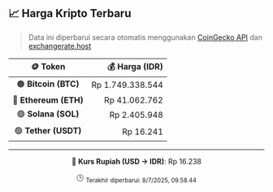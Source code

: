 

<!-- HARGA_KRIPTO -->
## 📈 Harga Kripto Terbaru

> Data ini diperbarui secara otomatis menggunakan [CoinGecko API](https://www.coingecko.com/) dan [exchangerate.host](https://exchangerate.host/)

<div align="center">

| 🪙 Token | 💰 Harga (IDR) |
|:------:|---------------:|
| 🟠 **Bitcoin (BTC)**   | Rp 1.749.338.544 |
| 🔵 **Ethereum (ETH)**  | Rp 41.062.762 |
| 🟣 **Solana (SOL)**    | Rp 2.405.948 |
| 🟢 **Tether (USDT)**   | Rp 16.241 |

---

💱 **Kurs Rupiah (USD → IDR)**: Rp 16.238

🕒 <sub>Terakhir diperbarui: 8/7/2025, 09.58.44</sub>

</div>
<!-- /HARGA_KRIPTO -->